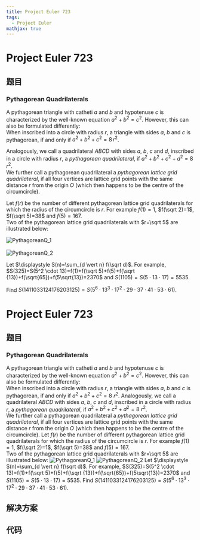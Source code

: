 ```yaml
---
title: Project Euler 723
tags:
  - Project Euler
mathjax: true
---
```

<escape><!-- more --></escape>
    
# Project Euler 723
## 题目
### Pythagorean Quadrilaterals

A pythagorean triangle with catheti $a$ and $b$ and hypotenuse $c$ is characterized by the well-known equation $a^2+b^2=c^2$. However, this can also be formulated differently:<br />
When inscribed into a circle with radius $r$, a triangle with sides $a$, $b$ and $c$ is pythagorean, if and only if $a^2+b^2+c^2=8\, r^2$.

Analogously, we call a quadrilateral $ABCD$ with sides $a$, $b$, $c$ and $d$, inscribed in a circle with radius $r$, a <i>pythagorean quadrilateral</i>, if $a^2+b^2+c^2+d^2=8\, r^2$. <br />
We further call a pythagorean quadrilateral a <i>pythagorean lattice grid quadrilateral</i>, if all four vertices are lattice grid points with the same distance $r$ from the origin $O$ (which then happens to be the centre of the circumcircle).

Let $f(r)$ be the number of different pythagorean lattice grid quadrilaterals for which the radius of the circumcircle is $r$. For example $f(1)=1$, $f(\sqrt 2)=1$, $f(\sqrt 5)=38$ and $f(5)=167$.<br /> 
Two of the pythagorean lattice grid  quadrilaterals with $r=\sqrt 5$ are illustrated below:
<div class="center">
<img src="project/images/p723_1.png" alt="PythagoreanQ_1" /></div>
<br /><div class="center">
<img src="project/images/p723_2.png" alt="PythagoreanQ_2" /></div>

Let $\displaystyle S(n)=\sum_{d \vert n} f(\sqrt d)$. For example, $S(325)=S(5^2 \cdot 13)=f(1)+f(\sqrt 5)+f(5)+f(\sqrt {13})+f(\sqrt{65})+f(5\sqrt{13})=2370$ and $S(1105)=S(5\cdot 13 \cdot 17)=5535$.

Find $S(1411033124176203125)=S(5^6 \cdot 13^3 \cdot 17^2 \cdot 29 \cdot 37 \cdot 41 \cdot 53 \cdot 61)$.


# Project Euler 723
## 题目
### Pythagorean Quadrilaterals

A pythagorean triangle with catheti $a$ and $b$ and hypotenuse $c$ is characterized by the well-known equation $a^2+b^2=c^2$. However, this can also be formulated differently:<br>When inscribed into a circle with radius $r$, a triangle with sides $a$, $b$ and $c$ is pythagorean, if and only if $a^2+b^2+c^2=8\  r^2$.
Analogously, we call a quadrilateral $ABCD$ with sides $a$, $b$, $c$ and $d$, inscribed in a circle with radius $r$, a <i>pythagorean quadrilateral</i>, if $a^2+b^2+c^2+d^2=8\  r^2$.<br>We further call a pythagorean quadrilateral a <i>pythagorean lattice grid quadrilateral</i>, if all four vertices are lattice grid points with the same distance $r$ from the origin $O$ (which then happens to be the centre of the circumcircle).
Let $f(r)$ be the number of different pythagorean lattice grid quadrilaterals for which the radius of the circumcircle is $r$. For example $f(1)=1$, $f(\sqrt 2)=1$, $f(\sqrt 5)=38$ and $f(5)=167$.<br>Two of the pythagorean lattice grid quadrilaterals with $r=\sqrt 5$ are illustrated below:
<img src="https://projecteuler.net/project/images/p723_1.png" alt="PythagoreanQ_1">
<img src="https://projecteuler.net/project/images/p723_2.png" alt="PythagoreanQ_2">
Let $\displaystyle S(n)=\sum_{d \vert n} f(\sqrt d)$. For example, $S(325)=S(5^2 \cdot 13)=f(1)+f(\sqrt 5)+f(5)+f(\sqrt {13})+f(\sqrt{65})+f(5\sqrt{13})=2370$ and $S(1105)=S(5\cdot 13 \cdot 17)=5535$.
Find $S(1411033124176203125)=S(5^6 \cdot 13^3 \cdot 17^2 \cdot 29 \cdot 37 \cdot 41 \cdot 53 \cdot 61)$.


## 解决方案


## 代码


